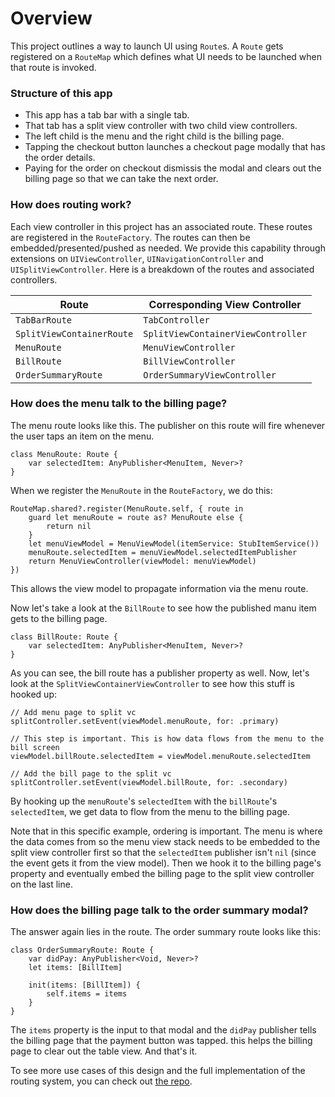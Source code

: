 # Overview
This project outlines a way to launch UI using `Route`s. A `Route` gets registered on a `RouteMap` which defines what UI needs to be launched when that route is invoked.

### Structure of this app
- This app has a tab bar with a single tab.
- That tab has a split view controller with two child view controllers.
- The left child is the menu and the right child is the billing page.
- Tapping the checkout button launches a checkout page modally that has the order details.
- Paying for the order on checkout dismissis the modal and clears out the billing page so that we can take the next order.

### How does routing work?
Each view controller in this project has an associated route. These routes are registered in the `RouteFactory`. The routes can then be embedded/presented/pushed as needed. We provide this capability through extensions on `UIViewController`, `UINavigationController` and `UISplitViewController`. Here is a breakdown of the routes and associated controllers.

| Route           | Corresponding View Controller |
| --------------- | ----------------------------- |
| `TabBarRoute`   |`TabController`|
| `SplitViewContainerRoute`   |`SplitViewContainerViewController`|
| `MenuRoute`   |`MenuViewController`|
| `BillRoute`   |`BillViewController`|
| `OrderSummaryRoute`   |`OrderSummaryViewController`|

### How does the menu talk to the billing page?
The menu route looks like this. The publisher on this route will fire whenever the user taps an item on the menu.
```swift=
class MenuRoute: Route {
    var selectedItem: AnyPublisher<MenuItem, Never>?
}
```

When we register the `MenuRoute` in the `RouteFactory`, we do this:
```swift=
RouteMap.shared?.register(MenuRoute.self, { route in
    guard let menuRoute = route as? MenuRoute else {
        return nil
    }
    let menuViewModel = MenuViewModel(itemService: StubItemService())
    menuRoute.selectedItem = menuViewModel.selectedItemPublisher
    return MenuViewController(viewModel: menuViewModel)
})
```

This allows the view model to propagate information via the menu route.

Now let's take a look at the `BillRoute` to see how the published manu item gets to the billing page.
```swift=
class BillRoute: Route {
    var selectedItem: AnyPublisher<MenuItem, Never>?
}
```

As you can see, the bill route has a publisher property as well. Now, let's look at the `SplitViewContainerViewController` to see how this stuff is hooked up:
```swift=
// Add menu page to split vc
splitController.setEvent(viewModel.menuRoute, for: .primary)

// This step is important. This is how data flows from the menu to the bill screen
viewModel.billRoute.selectedItem = viewModel.menuRoute.selectedItem

// Add the bill page to the split vc
splitController.setEvent(viewModel.billRoute, for: .secondary)
```

By hooking up the `menuRoute`'s `selectedItem` with the `billRoute`'s `selectedItem`, we get data to flow from the menu to the billing page.

Note that in this specific example, ordering is important. The menu is where the data comes from so the menu view stack needs to be embedded to the split view controller first so that the `selectedItem` publisher isn't `nil` (since the event gets it from the view model). Then we hook it to the billing page's property and eventually embed the billing page to the split view controller on the last line.

### How does the billing page talk to the order summary modal?
The answer again lies in the route. The order summary route looks like this:

```swift=
class OrderSummaryRoute: Route {
    var didPay: AnyPublisher<Void, Never>?
    let items: [BillItem]

    init(items: [BillItem]) {
        self.items = items
    }
}
```

The `items` property is the input to that modal and the `didPay` publisher tells the billing page that the payment button was tapped. this helps the billing page to clear out the table view. And that's it.

To see more use cases of this design and the full implementation of the routing system, you can check out [the repo](https://github.com/adithyaravikumar/RegisterArchSubmission).
